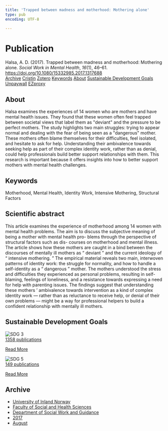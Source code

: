 ```yaml
---
title: 'Trapped between madness and motherhood: Mothering alone'
type: pub
encoding: UTF-8

---
```

<h1>Publication</h1>
<article id="csl-bib-container-LE8IMU9I" class="csl-bib-container">
  <div class="csl-bib-body"> <div class="csl-entry">Halsa, A. D. (2017). Trapped between madness and motherhood: Mothering alone. <i>Social Work in Mental Health</i>, <i>16</i>(1), 46–61. <a href="https://doi.org/10.1080/15332985.2017.1317688">https://doi.org/10.1080/15332985.2017.1317688</a></div> </div>
  <div class="csl-bib-buttons">
    <a href="#taxonomy-article-LE8IMU9I" alt="archive" class="csl-bib-button">Archive</a>
    <a href="https://app.cristin.no/results/show.jsf?id=1489335" alt="Cristin" class="csl-bib-button">Cristin</a>
    <a href="http://zotero.org/groups/5881554/items/LE8IMU9I" alt="Zotero" class="csl-bib-button">Zotero</a>
    <a href="#keywords-article-LE8IMU9I" alt="keywords" class="csl-bib-button">Keywords</a>
    <a href="#about-article-LE8IMU9I" alt="about_pub" class="csl-bib-button">About</a>
    <a href="#sdg-article-LE8IMU9I" alt="sdg" class="csl-bib-button">Sustainable Development Goals</a>
    <a href="https://doi.org/10.1080/15332985.2017.1317688" alt="Unpaywall" class="csl-bib-button">Unpaywall</a>
    <a href="https://doi.org/10.1080/15332985.2017.1317688" alt="EZproxy" class="csl-bib-button">EZproxy</a>
  </div>
  <div id="csl-bib-meta-container-LE8IMU9I"></div>
</article>
<div id="csl-bib-meta-LE8IMU9I" class="csl-bib-meta">
  <article id="about-article-LE8IMU9I" class="about_pub-article">
    <h1>About</h1>
    Halsa examines the experiences of 14 women who are mothers and have mental health issues. They found that these women often feel trapped between societal views that label them as "deviant" and the pressure to be perfect mothers. The study highlights two main struggles: trying to appear normal and dealing with the fear of being seen as a "dangerous" mother. These mothers often blame themselves for their difficulties, feel isolated, and hesitate to ask for help. Understanding their ambivalence towards seeking help as part of their complex identity work, rather than as denial, could help professionals build better support relationships with them. This research is important because it offers insights into how to better support mothers with mental health challenges.
  </article>
  <article id="keywords-article-LE8IMU9I" class="keywords-article">
    <h1>Keywords</h1>
    Motherhood, Mental Health, Identity Work, Intensive Mothering, Structural Factors
  </article>
  <article id="abstract-article-LE8IMU9I" class="abstract-article">
    <h1>Scientific abstract</h1>
    This article examines the experience of motherhood among 14 
women with mental health problems. The aim is to discuss the 
subjective meaning of being a mother with mental health pro- 
blems through the perspective of structural factors such as dis- 
courses on motherhood and mental illness. The article shows how 
these mothers are caught in a bind between the discourses of 
mentally ill mothers as 
“ 
deviant 
” 
and the current ideology of 
“ 
intensive mothering. 
” 
The empirical material reveals two main, 
interwoven patterns of identity work: the struggle for normality, 
and how to handle a self-identity as a 
“ 
dangerous 
” 
mother. The 
mothers understood the stress and difficulties they experienced as 
personal problems, resulting in self-blaming, feelings of loneliness, 
and a resistance towards expressing a need for help with parenting 
issues. The findings suggest that 
understanding these mothers 
’ 
ambivalence towards intervention as a kind of complex identity 
work 
— 
rather than as reluctance to receive help, or denial of their 
own problems 
— 
might be a way for professional helpers to build a 
confident relationship with mentally ill mothers.
  </article>
  <article id="sdg-article-LE8IMU9I" class="sdg-article">
    <h1>Sustainable Development Goals</h1>
    <div class="sdg-container"><div id="sdg3" class="sdg">
        <img src="{{< params subfolder >}}images/sdg/sdg03_en.png" class="image" alt="SDG 3">
        <div class="sdg-overlay">
          <a href="/en/archive/?key=?sdg=3#archive" class="sdg-publication-count"><span>1358</span> publications</a>
          <p><a href="https://sdgs.un.org/goals/goal3" class="sdg-read-more">Read More</a></p>
        </div>
      </div> <div id="sdg5" class="sdg">
        <img src="{{< params subfolder >}}images/sdg/sdg05_en.png" class="image" alt="SDG 5">
        <div class="sdg-overlay">
          <a href="/en/archive/?key=?sdg=5#archive" class="sdg-publication-count"><span>149</span> publications</a>
          <p><a href="https://sdgs.un.org/goals/goal5" class="sdg-read-more">Read More</a></p>
        </div>
      </div></div>
  </article>
  <article id="taxonomy-article-LE8IMU9I" class="taxonomy-article">
    <h1>Archive</h1>
    <ul>
      <li>
        <a href="/en/archive/?key=3DCRN523">University of Inland Norway</a>
      </li>
      <li>
        <a href="/en/archive/?key=IDKFS3MX">Faculty of Social and Health Sciences</a>
      </li>
      <li>
        <a href="/en/archive/?key=CU4VFGCV">Department of Social Work and Guidance</a>
      </li>
      <li>
        <a href="/en/archive/?key=7JQ4YUQB">2017</a>
      </li>
      <li>
        <a href="/en/archive/?key=PLGL2FLF">August</a>
      </li>
    </ul>
  </article>
</div>
